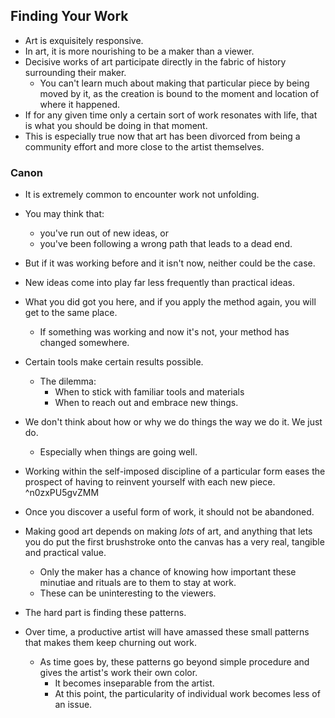 
## Finding Your Work
- Art is exquisitely responsive.
- In art, it is more nourishing to be a maker than a viewer.
- Decisive works of art participate directly in the fabric of history surrounding their maker.
  - You can't learn much about making that particular piece by being moved by it, as the creation is bound to the moment and location of where it happened.
- If for any given time only a certain sort of work resonates with life, that is what you should be doing in that moment.
- This is especially true now that art has been divorced from being a community effort and more close to the artist themselves.

### Canon
- It is extremely common to encounter work not unfolding.
- You may think that:
  - you've run out of new ideas, or
  - you've been following a wrong path that leads to a dead end.
- But if it was working before and it isn't now, neither could be the case.
- New ideas come into play far less frequently than practical ideas.
- What you did got you here, and if you apply the method again, you will get to the same place.
  - If something was working and now it's not, your method has changed somewhere.

- Certain tools make certain results possible.
  - The dilemma: 
    - When to stick with familiar tools and materials
    - When to reach out and embrace new things.
- We don't think about how or why we do things the way we do it. We just do.
  - Especially when things are going well.

- Working within the self-imposed discipline of a particular form eases the prospect of having to reinvent yourself with each new piece. ^n0zxPU5gvZMM
- Once you discover a useful form of work, it should not be abandoned.
- Making good art depends on making _lots_ of art, and anything that lets you do put the first brushstroke onto the canvas has a very real, tangible and practical value.
  - Only the maker has a chance of knowing how important these minutiae and rituals are to them to stay at work.
  - These can be uninteresting to the viewers.
- The hard part is finding these patterns.
- Over time, a productive artist will have amassed these small patterns that makes them keep churning out work.
  - As time goes by, these patterns go beyond simple procedure and gives the artist's work their own color.
    - It becomes inseparable from the artist.
    - At this point, the particularity of individual work becomes less of an issue.
